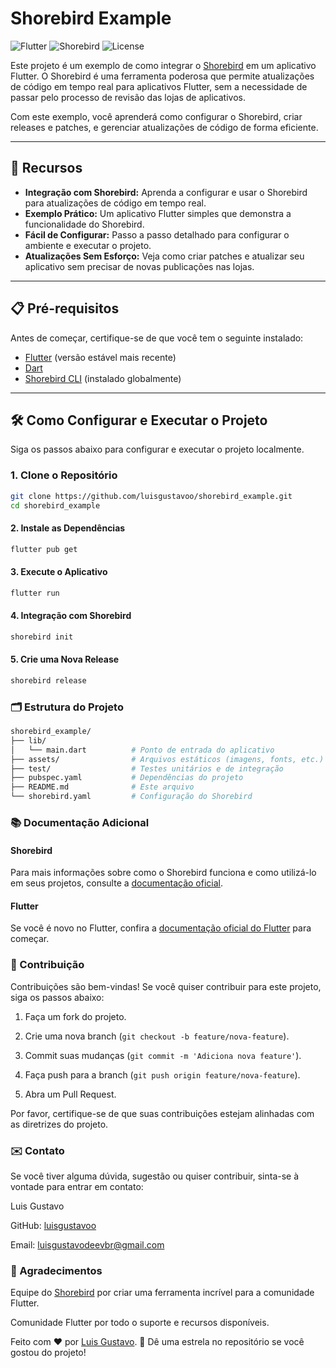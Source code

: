 # Shorebird Example

![Flutter](https://img.shields.io/badge/Flutter-%2302569B.svg?style=for-the-badge&logo=Flutter&logoColor=white)
![Shorebird](https://img.shields.io/badge/Shorebird-%2300C4CC.svg?style=for-the-badge&logo=shorebird&logoColor=white)
![License](https://img.shields.io/badge/license-MIT-blue)

Este projeto é um exemplo de como integrar o [Shorebird](https://shorebird.dev/) em um aplicativo Flutter. O Shorebird é uma ferramenta poderosa que permite atualizações de código em tempo real para aplicativos Flutter, sem a necessidade de passar pelo processo de revisão das lojas de aplicativos.

Com este exemplo, você aprenderá como configurar o Shorebird, criar releases e patches, e gerenciar atualizações de código de forma eficiente.

---

## 🚀 Recursos

- **Integração com Shorebird:** Aprenda a configurar e usar o Shorebird para atualizações de código em tempo real.
- **Exemplo Prático:** Um aplicativo Flutter simples que demonstra a funcionalidade do Shorebird.
- **Fácil de Configurar:** Passo a passo detalhado para configurar o ambiente e executar o projeto.
- **Atualizações Sem Esforço:** Veja como criar patches e atualizar seu aplicativo sem precisar de novas publicações nas lojas.

---

## 📋 Pré-requisitos

Antes de começar, certifique-se de que você tem o seguinte instalado:

- [Flutter](https://flutter.dev/docs/get-started/install) (versão estável mais recente)
- [Dart](https://dart.dev/get-dart)
- [Shorebird CLI](https://shorebird.dev/docs/getting-started) (instalado globalmente)

---

## 🛠️ Como Configurar e Executar o Projeto

Siga os passos abaixo para configurar e executar o projeto localmente.

### 1. Clone o Repositório

```bash
git clone https://github.com/luisgustavoo/shorebird_example.git
cd shorebird_example
```

#### 2. Instale as Dependências
```bash
flutter pub get
```
#### 3. Execute o Aplicativo
```bash
flutter run
```
#### 4. Integração com Shorebird
```bash
shorebird init
```
#### 5. Crie uma Nova Release
```bash
shorebird release
```

### 🗂️ Estrutura do Projeto
```bash
shorebird_example/
├── lib/
│   └── main.dart          # Ponto de entrada do aplicativo
├── assets/                # Arquivos estáticos (imagens, fonts, etc.)
├── test/                  # Testes unitários e de integração
├── pubspec.yaml           # Dependências do projeto
├── README.md              # Este arquivo
└── shorebird.yaml         # Configuração do Shorebird
```
### 📚 Documentação Adicional

#### Shorebird
Para mais informações sobre como o Shorebird funciona e como utilizá-lo em seus projetos, consulte a [documentação oficial](https://docs.shorebird.dev/).

#### Flutter
Se você é novo no Flutter, confira a [documentação oficial do Flutter](https://docs.flutter.dev/) para começar.

### 🤝 Contribuição
Contribuições são bem-vindas! Se você quiser contribuir para este projeto, siga os passos abaixo:

1. Faça um fork do projeto.

2. Crie uma nova branch (`git checkout -b feature/nova-feature`).

3. Commit suas mudanças (`git commit -m 'Adiciona nova feature'`).

4. Faça push para a branch (`git push origin feature/nova-feature`).

5. Abra um Pull Request.

Por favor, certifique-se de que suas contribuições estejam alinhadas com as diretrizes do projeto.

### ✉️ Contato
Se você tiver alguma dúvida, sugestão ou quiser contribuir, sinta-se à vontade para entrar em contato:

Luis Gustavo

GitHub: [luisgustavoo](https://github.com/luisgustavoo)

Email: [luisgustavodeevbr@gmail.com]()

### 🙌 Agradecimentos
Equipe do [Shorebird](https://shorebird.dev/) por criar uma ferramenta incrível para a comunidade Flutter.

Comunidade Flutter por todo o suporte e recursos disponíveis.

Feito com ❤️ por [Luis Gustavo](https://github.com/luisgustavoo).
🌟 Dê uma estrela no repositório se você gostou do projeto!